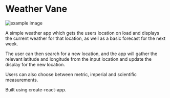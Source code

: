 # Weather Vane

![example image](https://imgur.com/tmPoTqe.png)

A simple weather app which gets the users location on load and displays the current weather for that location, as well as a basic forecast for the next week.

The user can then search for a new location, and the app will gather the relevant latitude and longitude from the input location and update the display for the new location.

Users can also choose between metric, imperial and scientific measurements.

Built using create-react-app.